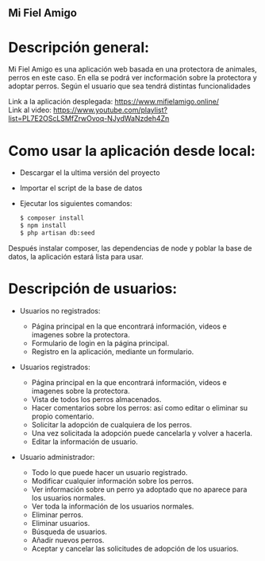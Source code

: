 

## Mi Fiel Amigo

# Descripción general:

Mi Fiel Amigo es una aplicación web basada en una protectora de animales, perros en este caso. En ella se podrá ver incformación sobre la protectora y adoptar perros. Según el usuario que sea tendrá distintas funcionalidades

Link a la aplicación desplegada: https://www.mifielamigo.online/ <br>
Link al video: https://www.youtube.com/playlist?list=PL7E2OScLSMfZrwOvoq-NJydWaNzdeh4Zn

# Como usar la aplicación desde local:

- Descargar el la ultima versión del proyecto
- Importar el script de la base de datos
- Ejecutar los siguientes comandos:

    ```sh
    $ composer install
    $ npm install 
    $ php artisan db:seed
    ```
Después instalar composer, las dependencias de node y poblar la base de datos, la aplicación estará lista para usar.

# Descripción de usuarios:

- Usuarios no registrados:
    * Página principal en la que encontrará información, videos e imagenes sobre la protectora.
    * Formulario de login en la página principal.
    * Registro en la aplicación, mediante un formulario.

- Usuarios registrados:
    * Página principal en la que encontrará información, videos e imagenes sobre la protectora.
    * Vista de todos los perros almacenados.
    * Hacer comentarios sobre los perros: así como editar o eliminar su propio comentario.
    * Solicitar la adopción de cualquiera de los perros.
    * Una vez solicitada la adopción puede cancelarla y volver a hacerla.
    * Editar la información de usuario.

- Usuario administrador:
    * Todo lo que puede hacer un usuario registrado.
    * Modificar cualquier información sobre los perros.
    * Ver información sobre un perro ya adoptado que no aparece para los usuarios normales.
    * Ver toda la información de los usuarios normales.
    * Eliminar perros.
    * Eliminar usuarios.
    * Búsqueda de usuarios.
    * Añadir nuevos perros.
    * Aceptar y cancelar las solicitudes de adopción de los usuarios.
